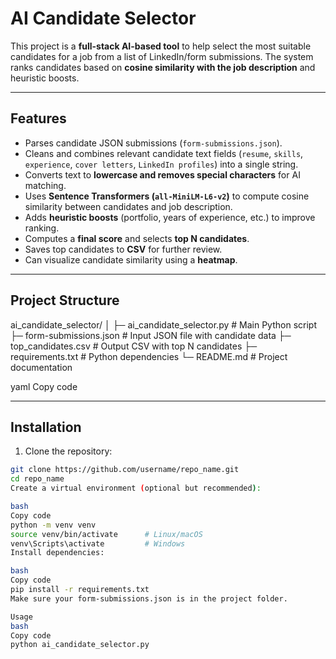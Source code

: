 # AI Candidate Selector

This project is a **full-stack AI-based tool** to help select the most suitable candidates for a job from a list of LinkedIn/form submissions. The system ranks candidates based on **cosine similarity with the job description** and heuristic boosts.

---

## **Features**
- Parses candidate JSON submissions (`form-submissions.json`).
- Cleans and combines relevant candidate text fields (`resume`, `skills`, `experience`, `cover letters`, `LinkedIn profiles`) into a single string.
- Converts text to **lowercase and removes special characters** for AI matching.
- Uses **Sentence Transformers (`all-MiniLM-L6-v2`)** to compute cosine similarity between candidates and job description.
- Adds **heuristic boosts** (portfolio, years of experience, etc.) to improve ranking.
- Computes a **final score** and selects **top N candidates**.
- Saves top candidates to **CSV** for further review.
- Can visualize candidate similarity using a **heatmap**.

---

## **Project Structure**
ai_candidate_selector/
│
├─ ai_candidate_selector.py # Main Python script
├─ form-submissions.json # Input JSON file with candidate data
├─ top_candidates.csv # Output CSV with top N candidates
├─ requirements.txt # Python dependencies
└─ README.md # Project documentation

yaml
Copy code

---

## **Installation**
1. Clone the repository:
```bash
git clone https://github.com/username/repo_name.git
cd repo_name
Create a virtual environment (optional but recommended):

bash
Copy code
python -m venv venv
source venv/bin/activate      # Linux/macOS
venv\Scripts\activate         # Windows
Install dependencies:

bash
Copy code
pip install -r requirements.txt
Make sure your form-submissions.json is in the project folder.

Usage
bash
Copy code
python ai_candidate_selector.py